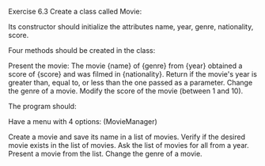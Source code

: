 Exercise 6.3
Create a class called Movie:

Its constructor should initialize the attributes name, year, genre, nationality, score.

Four methods should be created in the class:

Present the movie: The movie {name} of {genre} from {year} obtained a score of {score} and was filmed in {nationality}.
Return if the movie's year is greater than, equal to, or less than the one passed as a parameter.
Change the genre of a movie.
Modify the score of the movie (between 1 and 10).

The program should:

Have a menu with 4 options: (MovieManager)

Create a movie and save its name in a list of movies.
Verify if the desired movie exists in the list of movies.
Ask the list of movies for all from a year.
Present a movie from the list.
Change the genre of a movie.